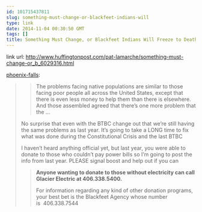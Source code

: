 ```yaml
---
id: 101715437811
slug: something-must-change-or-blackfeet-indians-will
type: link
date: 2014-11-04 00:30:50 GMT
tags: []
title: Something Must Change, or Blackfeet Indians Will Freeze to Death
---
```

link url: http://www.huffingtonpost.com/pat-lamarche/something-must-change-or_b_6029316.html

<p><a class="tumblr_blog" href="http://phoenix-falls.tumblr.com/post/100699897442/something-must-change-or-blackfeet-indians-will-freeze">phoenix-falls</a>:</p>
<blockquote>
<blockquote class="link_og_blockquote">
<div>The problems facing native populations are similar to those facing poor people all across the United States, except that there is even less money to help them than there is elsewhere. And those assembled agreed that there’s one more problem that the …</div>
</blockquote>
<p>No surprise that even with the BTBC change out that we’re still having the same problems as last year. It’s going to take a LONG time to fix what was done during the Constitutional Crisis and the last BTBC</p>
<p>I haven’t heard anything official yet, but last year, you were able to donate to those who couldn’t pay power bills so I’m going to post the info from last year. PLEASE signal boost and help out if you can</p>
<blockquote>
<p><strong>Anyone wanting to donate to those without electricity can call Glacier Electric at 406.338.5400.</strong></p>
<p>For information regarding any kind of other donation programs, your best bet is the Blackfeet Agency whose number is  406.338.7544</p>
</blockquote>
</blockquote>

